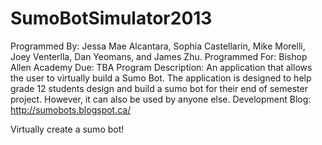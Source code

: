SumoBotSimulator2013
====================
Programmed By:        Jessa Mae Alcantara, Sophia Castellarin, Mike Morelli, Joey Venterlla, Dan Yeomans, and James Zhu.
Programmed For:       Bishop Allen Academy
Due:                  TBA
Program Description:  An application that allows the user to virtually build a Sumo Bot.  The application is designed to
                      help grade 12 students design and build a sumo bot for their end of semester project.  However, it
                      can also be used by anyone else.
Development Blog:     http://sumobots.blogspot.ca/

Virtually create a sumo bot! 

